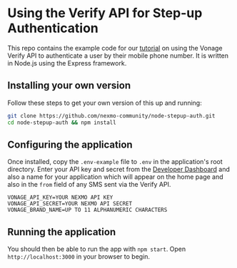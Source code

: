 # Using the Verify API for Step-up Authentication

This repo contains the example code for our [tutorial](https://developer.nexmo.com/verify/tutorials/step-up-authentication/introduction/node) on using the Vonage Verify API to authenticate a user by their mobile phone number. It is written in Node.js using the Express framework.

## Installing your own version
Follow these steps to get your own version of this up and running:

```bash
git clone https://github.com/nexmo-community/node-stepup-auth.git
cd node-stepup-auth && npm install
```

## Configuring the application
Once installed, copy the `.env-example` file to `.env` in the application's root directory. Enter your API key and secret from the [Developer Dashboard](https://dashboard.nexmo.com) and also a name for your application which will appear on the home page and also in the `from` field of any SMS sent via the Verify API.

```
VONAGE_API_KEY=YOUR NEXMO API KEY
VONAGE_API_SECRET=YOUR NEXMO API SECRET
VONAGE_BRAND_NAME=UP TO 11 ALPHANUMERIC CHARACTERS
```
## Running the application
You should then be able to run the app with `npm start`. Open `http://localhost:3000` in your browser to begin.
